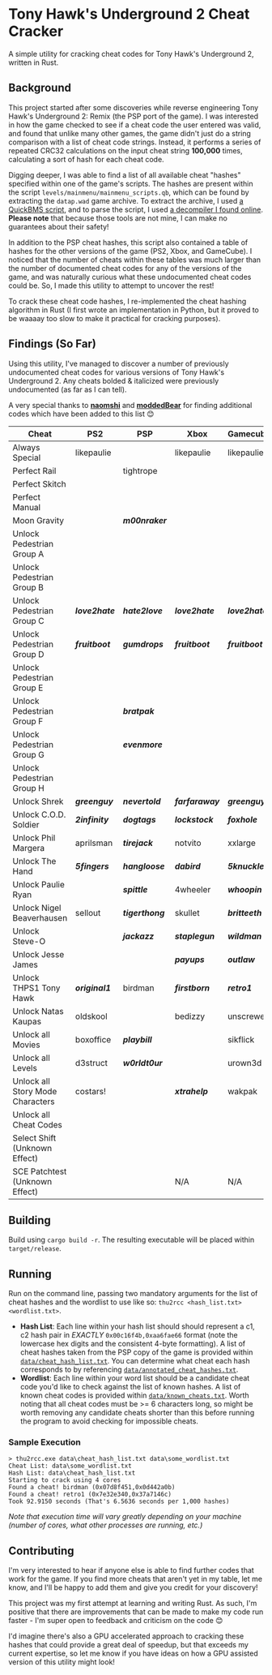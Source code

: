# Tony Hawk's Underground 2 Cheat Cracker

A simple utility for cracking cheat codes for Tony Hawk's Underground 2, written in Rust.

## Background

This project started after some discoveries while reverse engineering Tony Hawk's Underground 2: Remix (the PSP port of the game). I was interested in how the game checked to see if a cheat code the user entered was valid, and found that unlike many other games, the game didn't just do a string comparison with a list of cheat code strings. Instead, it performs a series of repeated CRC32 calculations on the input cheat string **100,000** times, calculating a sort of hash for each cheat code.

Digging deeper, I was able to find a list of all available cheat "hashes" specified within one of the game's scripts. The hashes are present within the script `levels/mainmenu/mainmenu_scripts.qb`, which can be found by extracting the `datap.wad` game archive. To extract the archive, I used [a QuickBMS script](https://aluigi.altervista.org/bms/thps_hed_wad.bms), and to parse the script, I used [a decompiler I found online](http://thmods.com/forum/viewtopic.php?t=835). **Please note** that because those tools are not mine, I can make no guarantees about their safety!

In addition to the PSP cheat hashes, this script also contained a table of hashes for the other versions of the game (PS2, Xbox, and GameCube). I noticed that the number of cheats within these tables was much larger than the number of documented cheat codes for any of the versions of the game, and was naturally curious what these undocumented cheat codes could be. So, I made this utility to attempt to uncover the rest!

To crack these cheat code hashes, I re-implemented the cheat hashing algorithm in Rust (I first wrote an implementation in Python, but it proved to be waaaay too slow to make it practical for cracking purposes).

## Findings (So Far)

Using this utility, I've managed to discover a number of previously undocumented cheat codes for various versions of Tony Hawk's Underground 2. Any cheats bolded & italicized were previously undocumented (as far as I can tell).

A very special thanks to **[naomshi](https://github.com/naomshi)** and **[moddedBear](https://github.com/moddedBear)** for finding additional codes which have been added to this list 😊

| Cheat                            | PS2             | PSP              | Xbox             | Gamecube        |
|----------------------------------|-----------------|------------------|------------------|-----------------|
| Always Special                   | likepaulie      |                  | likepaulie       | likepaulie      |
| Perfect Rail                     |                 | tightrope        |                  |                 |
| Perfect Skitch                   |                 |                  |                  |                 |
| Perfect Manual                   |                 |                  |                  |                 |
| Moon Gravity                     |                 | ***m00nraker***  |                  |                 |
| Unlock Pedestrian Group A        |                 |                  |                  |                 |
| Unlock Pedestrian Group B        |                 |                  |                  |                 |
| Unlock Pedestrian Group C        | ***love2hate*** | ***hate2love***  | ***love2hate***  | ***love2hate*** |
| Unlock Pedestrian Group D        | ***fruitboot*** | ***gumdrops***   | ***fruitboot***  | ***fruitboot*** |
| Unlock Pedestrian Group E        |                 |                  |                  |                 |
| Unlock Pedestrian Group F        |                 | ***bratpak***    |                  |                 |
| Unlock Pedestrian Group G        |                 | ***evenmore***   |                  |                 |
| Unlock Pedestrian Group H        |                 |                  |                  |                 |
| Unlock Shrek                     | ***greenguy***  | ***nevertold***  | ***farfaraway*** | ***greenguy***  |
| Unlock C.O.D. Soldier            | ***2infinity*** | ***dogtags***    | ***lockstock***  | ***foxhole***   |
| Unlock Phil Margera              | aprilsman       | ***tirejack***   | notvito          | xxlarge         |
| Unlock The Hand                  | ***5fingers***  | ***hangloose***  | ***dabird***     | ***5knuckles*** |
| Unlock Paulie Ryan               |                 | ***spittle***    | 4wheeler         | ***whoopin***   |
| Unlock Nigel Beaverhausen        | sellout         | ***tigerthong*** | skullet          | ***britteeth*** |
| Unlock Steve-O                   |                 | ***jackazz***    | ***staplegun***  | ***wildman***   |
| Unlock Jesse James               |                 |                  | ***payups***     | ***outlaw***    |
| Unlock THPS1 Tony Hawk           | ***original1*** | birdman          | ***firstborn***  | ***retro1***    |
| Unlock Natas Kaupas              | oldskool        |                  | bedizzy          | unscrewed       |
| Unlock all Movies                | boxoffice       | ***playbill***   |                  | sikflick        |
| Unlock all Levels                | d3struct        | ***w0rldt0ur***  |                  | urown3d         |
| Unlock all Story Mode Characters | costars!        |                  | ***xtrahelp***   | wakpak          |
| Unlock all Cheat Codes           |                 |                  |                  |                 |
| Select Shift (Unknown Effect)    |                 |                  |                  |                 |
| SCE Patchtest (Unknown Effect)   |                 |                  | N/A              | N/A             |

## Building

Build using `cargo build -r`. The resulting executable will be placed within `target/release`.

## Running

Run on the command line, passing two mandatory arguments for the list of cheat hashes and the wordlist to use like so: `thu2rcc <hash_list.txt> <wordlist.txt>`.

* **Hash List**: Each line within your hash list should should represent a c1, c2 hash pair in *EXACTLY* `0x00c16f4b,0xaa6fae66` format (note the lowercase hex digits and the consistent 4-byte formatting). A list of cheat hashes taken from the PSP copy of the game is provided within [`data/cheat_hash_list.txt`](data/cheat_hash_list.txt). You can determine what cheat each hash corresponds to by referencing [`data/annotated_cheat_hashes.txt`](data/annotated_cheat_hashes.txt).
* **Wordlist**: Each line within your word list should be a candidate cheat code you'd like to check against the list of known hashes. A list of known cheat codes is provided within [`data/known_cheats.txt`](data/known_cheats.txt). Worth noting that all cheat codes must be >= 6 characters long, so might be worth removing any candidate cheats shorter than this before running the program to avoid checking for impossible cheats.

### Sample Execution

```console
> thu2rcc.exe data\cheat_hash_list.txt data\some_wordlist.txt
Cheat List: data\some_wordlist.txt
Hash List: data\cheat_hash_list.txt
Starting to crack using 4 cores
Found a cheat! birdman (0x07d8f451,0x0d442a0b)
Found a cheat! retro1 (0x7e32e340,0x37a7146c)
Took 92.9150 seconds (That's 6.5636 seconds per 1,000 hashes)
```

*Note that execution time will vary greatly depending on your machine (number of cores, what other processes are running, etc.)*

## Contributing

I'm very interested to hear if anyone else is able to find further codes that work for the game. If you find more cheats that aren't yet in my table, let me know, and I'll be happy to add them and give you credit for your discovery!

This project was my first attempt at learning and writing Rust. As such, I'm positive that there are improvements that can be made to make my code run faster - I'm super open to feedback and criticism on the code 😊

I'd imagine there's also a GPU accelerated approach to cracking these hashes that could provide a great deal of speedup, but that exceeds my current expertise, so let me know if you have ideas on how a GPU assisted version of this utility might look!
